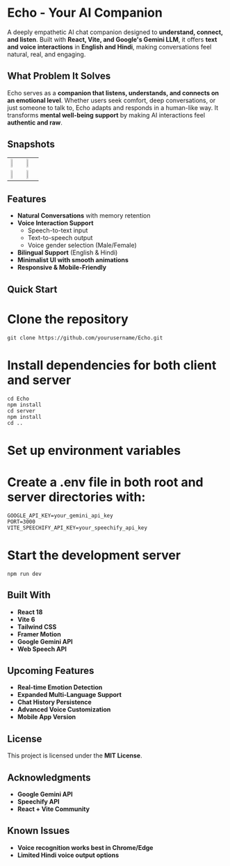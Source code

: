 # Echo - Your AI Companion  

A deeply empathetic AI chat companion designed to **understand, connect, and listen**. Built with **React, Vite, and Google's Gemini LLM**, it offers **text and voice interactions** in **English and Hindi**, making conversations feel natural, real, and engaging.  

## **What Problem It Solves**  

Echo serves as a **companion that listens, understands, and connects on an emotional level**. Whether users seek comfort, deep conversations, or just someone to talk to, Echo adapts and responds in a human-like way. It transforms **mental well-being support** by making AI interactions feel **authentic and raw**.  

## Snapshots
<table>
  <tr>
    <td><img src="https://github.com/user-attachments/assets/aff12240-c79d-4ba7-bca6-14fa0646453a" width="45%"></td>
    <td><img src="https://github.com/user-attachments/assets/55e6dc43-6db5-418a-a576-a9849b227033" width="45%"></td>
  </tr>
  <tr>
    <td><img src="https://github.com/user-attachments/assets/17fe2014-7a2b-4c04-bfd8-b7ec6b613dd1" width="45%"></td>
    <td><img src="https://github.com/user-attachments/assets/6f55f0e1-2d30-4a47-a43c-8a8e6900cdc9" width="45%"></td>
  </tr>
</table>


## **Features**  

- **Natural Conversations** with memory retention  
- **Voice Interaction Support**  
  - Speech-to-text input  
  - Text-to-speech output  
  - Voice gender selection (Male/Female)  
- **Bilingual Support** (English & Hindi)  
- **Minimalist UI with smooth animations**  
- **Responsive & Mobile-Friendly**  

## **Quick Start**  

# Clone the repository
```
git clone https://github.com/yourusername/Echo.git
```
# Install dependencies for both client and server
```
cd Echo
npm install
cd server
npm install
cd ..
```
# Set up environment variables
# Create a .env file in both root and server directories with:
```
GOOGLE_API_KEY=your_gemini_api_key
PORT=3000
VITE_SPEECHIFY_API_KEY=your_speechify_api_key
```
# Start the development server
```
npm run dev
```

## **Built With**  

- **React 18**  
- **Vite 6**  
- **Tailwind CSS**  
- **Framer Motion**  
- **Google Gemini API**  
- **Web Speech API**  

## **Upcoming Features**  

- **Real-time Emotion Detection**  
- **Expanded Multi-Language Support**  
- **Chat History Persistence**  
- **Advanced Voice Customization**  
- **Mobile App Version**  

## **License**  

This project is licensed under the **MIT License**.  

## **Acknowledgments**  

- **Google Gemini API**  
- **Speechify API**  
- **React + Vite Community**  

## **Known Issues**  

- **Voice recognition works best in Chrome/Edge**  
- **Limited Hindi voice output options**  
